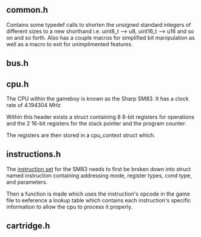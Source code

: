 ## common.h
Contains some typedef calls to shorten the unsigned standard integers of different sizes to a new shorthand i.e. uint8_t --> u8, uint16_t --> u16 and so on and so forth.
Also has a couple macros for simplified bit manipulation as well as a macro to exit for unimplimented features.

## bus.h


## cpu.h
The CPU within the gameboy is known as the Sharp SM83. It has a clock rate of 4.194304 MHz

Within this header exists a struct containing 8 8-bit registers for operations and the 2 16-bit registers for the stack pointer and the program counter.

The registers are then stored in a cpu_context struct which. 

## instructions.h
The [instruction set](https://gbdev.io/gb-opcodes/optables/) for the SM83 needs to first be broken down into struct named instruction containing addressing mode, register types, cond type, and parameters. 

Then a function is made which uses the instruction's opcode in the game file to eeference a lookup table which contains each instruction's specific information to allow the cpu to process it properly. 

## cartridge.h
